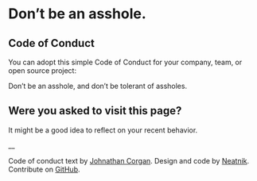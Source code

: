 # Don’t be an asshole.

## Code of Conduct

You can adopt this simple Code of Conduct for your company, team, or open source project:

Don’t be an asshole, and don’t be tolerant of assholes.

## Were you asked to visit this page?

It might be a good idea to reflect on your recent behavior.

__

Code of conduct text by [Johnathan Corgan](https://keybase.io/jcorgan). Design and code by [Neatnik](https://neatnik.net/). Contribute on [GitHub](https://github.com/neatnik/asshole.fyi).

